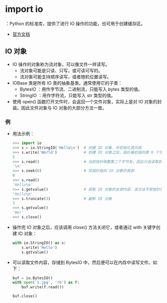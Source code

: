 # import io

：Python 的标准库，提供了进行 IO 操作的功能，也可用于创建缓存区。
- [官方文档](https://docs.python.org/3/library/io.html)

## IO 对象

- IO 操作的对象称为流对象，可以像文件一样读写。
  - 流对象可能是只读、只写，或可读可写的。
  - 流对象可能支持顺序读写，或者随机位置读写。
- IOBase 类是所有 IO 类的抽象基类。通常使用它的子类：
  - BytesIO ：用作字节流、二进制流，只能写入 bytes 类型的值。
  - StringIO ：用作字符流，只能写入 str 类型的值。
- 使用 open() 函数打开文件时，会返回一个文件对象，实际上是对 IO 对象的封装。因此文件对象与 IO 对象的大部分方法一致。

### 例

- 用法示例：
  ```py
  >>> import io
  >>> s = io.StringIO('Hello\n')  # 创建 IO 对象，并初始化其内容
  >>> s.write('World')            # 创建 IO 对象之后，指针最初指向第 0 个字节处，此时写入可能覆盖原有数据
  5
  >>> s.read()                    # 当前指针倒数第二个字节处，因此只会读取到 '\n'
  '\n'
  >>> s.seek(0)                   # 将指针指向 IO 对象的首部
  0
  >>> s.read()
  'Hello\n'
  >>> s.getvalue()                # 获取 IO 对象的全部内容，该方法不受指针位置的影响
  'Hello\n'
  >>> s.truncate(3)               # 截断 IO 对象
  3
  >>> s.getvalue()
  'Wor'
  >>> s.close()
  ```
- 操作完 IO 对象之后，应该调用 close() 方法关闭它，或者通过 with 关键字创建 IO 对象：
  ```py
  with io.StringIO() as s:
      s.write('Hello')
      s.getvalue()
  ```
- 可以读取文件内容，存储到 BytesIO 中，然后便可以在内存中读写文件。如下：
  ```py
  buf = io.BytesIO()
  with open('1.jpg', 'rb') as f:
      buf.write(f.read())

  buf.close()
  ```
